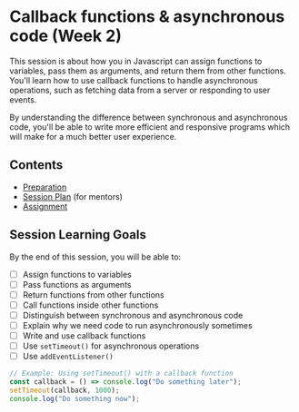 # Callback functions & asynchronous code (Week 2)

This session is about how you in Javascript can assign functions to variables, pass them as arguments, and return them from other functions. You'll learn how to use callback functions to handle asynchronous operations, such as fetching data from a server or responding to user events. 

By understanding the difference between synchronous and asynchronous code, you'll be able to write more efficient and responsive programs which will make for a much better user experience.

## Contents

- [Preparation](./preparation.md)
- [Session Plan](./session-plan.md) (for mentors)
- [Assignment](./assignment.md)

## Session Learning Goals

By the end of this session, you will be able to:

- [ ] Assign functions to variables
- [ ] Pass functions as arguments
- [ ] Return functions from other functions
- [ ] Call functions inside other functions
- [ ] Distinguish between synchronous and asynchronous code
- [ ] Explain why we need code to run asynchronously sometimes
- [ ] Write and use callback functions
- [ ] Use `setTimeout()` for asynchronous operations
- [ ] Use `addEventListener()`

```js
// Example: Using setTimeout() with a callback function
const callback = () => console.log("Do something later");
setTimeout(callback, 1000);
console.log("Do something now");
```
